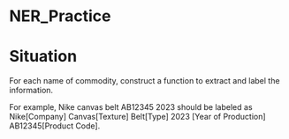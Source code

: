 # NER_Practice

# Situation
For each name of commodity, construct a function to extract and label the information. 

For example, Nike canvas belt AB12345 2023 should be labeled as Nike[Company] Canvas[Texture] Belt[Type] 2023 [Year of Production] AB12345[Product Code].
